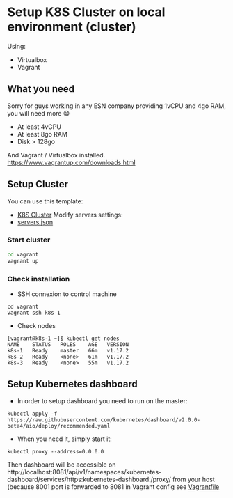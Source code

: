 # Setup K8S Cluster on local environment (cluster)

Using:
- Virtualbox
- Vagrant

## What you need

Sorry for guys working in any ESN company providing 1vCPU and 4go RAM, you will need more :grin:

- At least 4vCPU
- At least 8go RAM
- Disk > 128go

And Vagrant / Virtualbox installed. https://www.vagrantup.com/downloads.html 

## Setup Cluster

You can use this template:
- [K8S Cluster](vagrant/Vagrantfile)
Modify servers settings:
- [servers.json](vagrant/servers.json)

### Start cluster

```bat
cd vagrant
vagrant up
```

### Check installation 

- SSH connexion to control machine

```
cd vagrant
vagrant ssh k8s-1
```

- Check nodes

```
[vagrant@k8s-1 ~]$ kubectl get nodes
NAME    STATUS   ROLES    AGE   VERSION
k8s-1   Ready    master   66m   v1.17.2
k8s-2   Ready    <none>   61m   v1.17.2
k8s-3   Ready    <none>   55m   v1.17.2

```

## Setup Kubernetes dashboard

- In order to setup dashboard you need to run on the master:
```
kubectl apply -f https://raw.githubusercontent.com/kubernetes/dashboard/v2.0.0-beta4/aio/deploy/recommended.yaml
```

- When you need it, simply start it:
```
kubectl proxy --address=0.0.0.0
```
Then dashboard will be accessible on http://localhost:8081/api/v1/namespaces/kubernetes-dashboard/services/https:kubernetes-dashboard:/proxy/ from your host (because 8001 port is forwarded to 8081 in Vagrant config see [Vagrantfile](vagrant/master/Vagrantfile)
